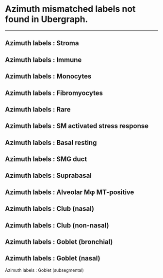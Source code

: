 # Azimuth mismatched labels not found in Ubergraph.
---
Azimuth labels : Stroma
---
Azimuth labels : Immune
---
Azimuth labels : Monocytes
---
Azimuth labels : Fibromyocytes
---
Azimuth labels : Rare
---
Azimuth labels : SM activated stress response
---
Azimuth labels : Basal resting
---
Azimuth labels : SMG duct
---
Azimuth labels : Suprabasal
---
Azimuth labels : Alveolar Mφ MT-positive
---
Azimuth labels : Club (nasal)
---
Azimuth labels : Club (non-nasal)
---
Azimuth labels : Goblet (bronchial)
---
Azimuth labels : Goblet (nasal)
---
Azimuth labels : Goblet (subsegmental)